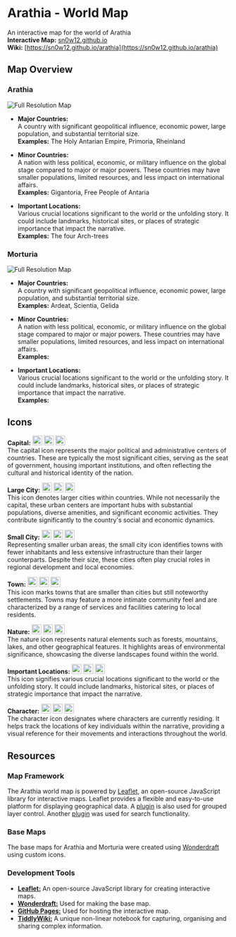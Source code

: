 # Arathia - World Map 

An interactive map for the world of Arathia                                                                                    
**Interactive Map:** [sn0w12.github.io](https://sn0w12.github.io/) <br>
**Wiki:** [https://sn0w12.github.io/arathia](https://sn0w12.github.io/arathia)

## Map Overview
### Arathia
![Full Resolution Map](https://github.com/sn0w12/sn0w12.github.io/blob/main/maps/ArathiaWeb.png?raw=true)
- **Major Countries:** <br>
A country with significant geopolitical influence, economic power, large population, and substantial territorial size. <br>
**Examples:** The Holy Antarian Empire, Primoria, Rheinland

- **Minor Countries:** <br>
A nation with less political, economic, or military influence on the global stage compared to major or major powers. These countries may have smaller populations, limited resources, and less impact on international affairs. <br>
**Examples:** Gigantoria, Free People of Antaria
  
- **Important Locations:** <br>
Various crucial locations significant to the world or the unfolding story. It could include landmarks, historical sites, or places of strategic importance that impact the narrative. <br>
**Examples:** The four Arch-trees
  
### Morturia
![Full Resolution Map](https://github.com/sn0w12/sn0w12.github.io/blob/main/maps/MorturiaWeb.png?raw=true)
- **Major Countries:** <br>
A country with significant geopolitical influence, economic power, large population, and substantial territorial size. <br>
**Examples:** Ardeat, Scientia, Gelida

- **Minor Countries:** <br>
A nation with less political, economic, or military influence on the global stage compared to major or major powers. These countries may have smaller populations, limited resources, and less impact on international affairs. <br>
**Examples:** 
  
- **Important Locations:** <br>
Various crucial locations significant to the world or the unfolding story. It could include landmarks, historical sites, or places of strategic importance that impact the narrative. <br>
**Examples:** 
  
## Icons
**Capital:** <img src="https://github.com/sn0w12/sn0w12.github.io/blob/main/icons/capital.png?raw=true" height="22.22"> <img src="https://github.com/sn0w12/sn0w12.github.io/blob/main/icons/capitalOld.png?raw=true" height="22.22"> <img src="https://github.com/sn0w12/sn0w12.github.io/blob/main/icons/capitalSimple.png?raw=true" height="22.22"> <br>
The capital icon represents the major political and administrative centers of countries. These are typically the most significant cities, serving as the seat of government, housing important institutions, and often reflecting the cultural and historical identity of the nation.

**Large City:** <img src="https://github.com/sn0w12/sn0w12.github.io/blob/main/icons/cityBig.png?raw=true" height="22.22"> <img src="https://github.com/sn0w12/sn0w12.github.io/blob/main/icons/cityBigOld.png?raw=true" height="22.22"> <img src="https://github.com/sn0w12/sn0w12.github.io/blob/main/icons/cityBigSimple.png?raw=true" height="22.22"> <br>
This icon denotes larger cities within countries. While not necessarily the capital, these urban centers are important hubs with substantial populations, diverse amenities, and significant economic activities. They contribute significantly to the country's social and economic dynamics.

**Small City:** <img src="https://github.com/sn0w12/sn0w12.github.io/blob/main/icons/citySmall.png?raw=true" height="22.22"> <img src="https://github.com/sn0w12/sn0w12.github.io/blob/main/icons/citySmallOld.png?raw=true" height="22.22"> <img src="https://github.com/sn0w12/sn0w12.github.io/blob/main/icons/citySmallSimple.png?raw=true" height="22.22"> <br>
Representing smaller urban areas, the small city icon identifies towns with fewer inhabitants and less extensive infrastructure than their larger counterparts. Despite their size, these cities often play crucial roles in regional development and local economies.

**Town:** <img src="https://github.com/sn0w12/sn0w12.github.io/blob/main/icons/town.png?raw=true" height="22.22"> <img src="https://github.com/sn0w12/sn0w12.github.io/blob/main/icons/townOld.png?raw=true" height="22.22"> <img src="https://github.com/sn0w12/sn0w12.github.io/blob/main/icons/townSimple.png?raw=true" height="22.22"> <br>
This icon marks towns that are smaller than cities but still noteworthy settlements. Towns may feature a more intimate community feel and are characterized by a range of services and facilities catering to local residents.

**Nature:** <img src="https://github.com/sn0w12/sn0w12.github.io/blob/main/icons/nature.png?raw=true" height="22.22"> <img src="https://github.com/sn0w12/sn0w12.github.io/blob/main/icons/natureOld.png?raw=true" height="22.22"> <img src="https://github.com/sn0w12/sn0w12.github.io/blob/main/icons/natureSimple.png?raw=true" height="22.22"> <br>
The nature icon represents natural elements such as forests, mountains, lakes, and other geographical features. It highlights areas of environmental significance, showcasing the diverse landscapes found within the world.

**Important Locations:** <img src="https://github.com/sn0w12/sn0w12.github.io/blob/main/icons/important.png?raw=true" height="22.22"> <img src="https://github.com/sn0w12/sn0w12.github.io/blob/main/icons/importantOld.png?raw=true" height="22.22"> <img src="https://github.com/sn0w12/sn0w12.github.io/blob/main/icons/importantSimple.png?raw=true" height="22.22"> <br>
This icon signifies various crucial locations significant to the world or the unfolding story. It could include landmarks, historical sites, or places of strategic importance that impact the narrative.

**Character:** <img src="https://github.com/sn0w12/sn0w12.github.io/blob/main/icons/character.png?raw=true" height="22.22"> <img src="https://github.com/sn0w12/sn0w12.github.io/blob/main/icons/characterOld.png?raw=true" height="22.22"> <img src="https://github.com/sn0w12/sn0w12.github.io/blob/main/icons/characterSimple.png?raw=true" height="22.22"> <br>
The character icon designates where characters are currently residing. It helps track the locations of key individuals within the narrative, providing a visual reference for their movements and interactions throughout the world.

## Resources
### Map Framework
The Arathia world map is powered by [Leaflet](https://github.com/Leaflet/Leaflet), an open-source JavaScript library for interactive maps. Leaflet provides a flexible and easy-to-use platform for displaying geographical data. A [plugin](https://github.com/ismyrnow/leaflet-groupedlayercontrol) is also used for grouped layer control. Another [plugin](https://github.com/stefanocudini/leaflet-search) was used for search functionality.

### Base Maps
The base maps for Arathia and Morturia were created using [Wonderdraft](https://www.wonderdraft.net/) using custom icons.

### Development Tools
- **[Leaflet:](https://leafletjs.com/)** An open-source JavaScript library for creating interactive maps.
- **[Wonderdraft:](https://www.wonderdraft.net/)** Used for making the base map.
- **[GitHub Pages:](https://pages.github.com/)** Used for hosting the interactive map.
- **[TiddlyWiki:](https://tiddlywiki.com/)** A unique non-linear notebook for capturing, organising and sharing complex information.